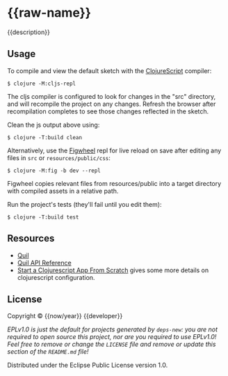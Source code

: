 # {{raw-name}}

{{description}}

## Usage

To compile and view the default sketch with the
[ClojureScript](https://clojurescript.org/guides/quick-start) compiler:

    $ clojure -M:cljs-repl

The cljs compiler is configured to look for changes in the "src" directory, and will recompile the project on any changes. Refresh the browser after recompilation completes to see those changes reflected in the sketch.

Clean the js output above using:

    $ clojure -T:build clean

Alternatively, use the [Figwheel](https://figwheel.org/) repl for live reload on save after editing any files in `src` or `resources/public/css`:

    $ clojure -M:fig -b dev --repl

Figwheel copies relevant files from resources/public into a target directory with compiled assets in a relative path.

Run the project's tests (they'll fail until you edit them):

    $ clojure -T:build test

## Resources

* [Quil](https://github.com/quil/quil)
* [Quil API Reference](http://quil.info/api)
* [Start a Clojurescript App From Scratch](https://betweentwoparens.com/blog/start-a-clojurescript-app-from-scratch) gives some more details on clojurescript configuration.

## License

Copyright © {{now/year}} {{developer}}

_EPLv1.0 is just the default for projects generated by `deps-new`: you are not_
_required to open source this project, nor are you required to use EPLv1.0!_
_Feel free to remove or change the `LICENSE` file and remove or update this_
_section of the `README.md` file!_

Distributed under the Eclipse Public License version 1.0.
